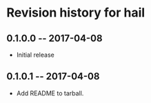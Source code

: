 # Revision history for hail

## 0.1.0.0  -- 2017-04-08

* Initial release

## 0.1.0.1  -- 2017-04-08

* Add README to tarball.
